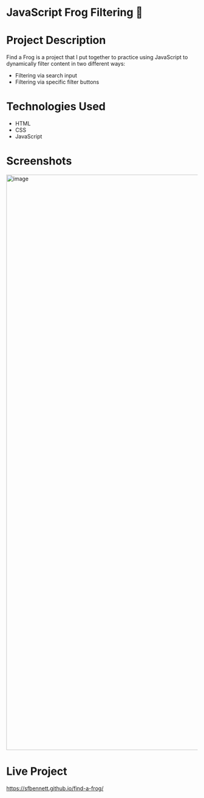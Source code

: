 # JavaScript Frog Filtering :frog:

# Project Description 

Find a Frog is a project that I put together to practice using JavaScript to dynamically filter content in two different ways: 

- Filtering via search input
- Filtering via specific filter buttons

# Technologies Used 

- HTML
- CSS
- JavaScript

# Screenshots 

<img width="1510" alt="image" src="https://github.com/sfbennett/find-a-frog/assets/156936136/91782d13-5914-43ec-9932-ecc9e2ccace7">

# Live Project 

https://sfbennett.github.io/find-a-frog/ 
